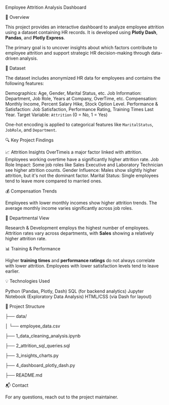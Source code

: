 Employee Attrition Analysis Dashboard

📌 Overview

This project provides an interactive dashboard to analyze employee attrition using a dataset containing HR records. It is developed using **Plotly Dash**, **Pandas**, and **Plotly Express**.

The primary goal is to uncover insights about which factors contribute to employee attrition and support strategic HR decision-making through data-driven analysis.

📂 Dataset 

The dataset includes anonymized HR data for employees and contains the following features:

Demographics: Age, Gender, Marital Status, etc.
Job Information: Department, Job Role, Years at Company, OverTime, etc.
Compensation: Monthly Income, Percent Salary Hike, Stock Option Level.
Performance & Satisfaction: Job Satisfaction, Performance Rating, Training Times Last Year.
Target Variable: `Attrition` (0 = No, 1 = Yes)

One-hot encoding is applied to categorical features like `MaritalStatus`, `JobRole`, and `Department`.

🔍 Key Project Findings

📈 Attrition Insights
OverTimeis a major factor linked with attrition. Employees working overtime have a significantly higher attrition rate.
Job Role Impact: Some job roles like Sales Executive and Laboratory Technician see higher attrition counts.
Gender Influence: Males show slightly higher attrition, but it's not the dominant factor.
Marital Status: Single employees tend to leave more compared to married ones.

💰 Compensation Trends

Employees with lower monthly incomes show higher attrition trends.
The average monthly income varies significantly across job roles.

🏢 Departmental View

Research & Development employs the highest number of employees.
Attrition rates vary across departments, with **Sales** showing a relatively higher attrition rate.

📊 Training & Performance

Higher **training times** and **performance ratings** do not always correlate with lower attrition.
Employees with lower satisfaction levels tend to leave earlier.


💡 Technologies Used

Python (Pandas, Plotly, Dash)
SQL (for backend analytics)
Jupyter Notebook (Exploratory Data Analysis)
HTML/CSS (via Dash for layout)

📁 Project Structure


├── data/

│   └── employee_data.csv

├── 1_data_cleaning_analysis.ipynb

├── 2_attrition_sql_queries.sql

├── 3_insights_charts.py

├── 4_dashboard_plotly_dash.py

├── README.md

📬 Contact

For any questions, reach out to the project maintainer.

